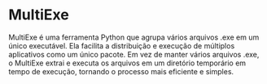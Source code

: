 # MultiExe
MultiExe é uma ferramenta Python que agrupa vários arquivos .exe em um único executável. Ela facilita a distribuição e execução de múltiplos aplicativos como um único pacote. Em vez de manter vários arquivos .exe, o MultiExe extrai e executa os arquivos em um diretório temporário em tempo de execução, tornando o processo mais eficiente e simples.
